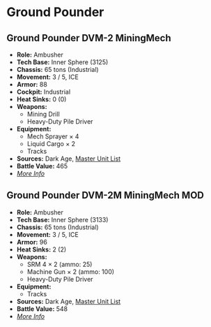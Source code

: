 # Ground Pounder
## Ground Pounder DVM-2 MiningMech
- **Role:** Ambusher
- **Tech Base:** Inner Sphere (3125)
- **Chassis:** 65 tons (Industrial)
- **Movement:** 3 / 5, ICE
- **Armor:** 88
- **Cockpit:** Industrial
- **Heat Sinks:** 0 (0)
- **Weapons:**
  - Mining Drill
  - Heavy-Duty Pile Driver
- **Equipment:**
  - Mech Sprayer × 4
  - Liquid Cargo × 2
  - Tracks
- **Sources:** Dark Age, [Master Unit List](http://masterunitlist.info/Unit/Details/7872/ground-pounder-dvm-2-miningmech)
- **Battle Value:** 465
- [*More Info*](ground_pounder/ground_pounder_dvm-2_miningmech.md)

## Ground Pounder DVM-2M MiningMech MOD
- **Role:** Ambusher
- **Tech Base:** Inner Sphere (3133)
- **Chassis:** 65 tons (Industrial)
- **Movement:** 3 / 5, ICE
- **Armor:** 96
- **Heat Sinks:** 2 (2)
- **Weapons:**
  - SRM 4 × 2 (ammo: 25)
  - Machine Gun × 2 (ammo: 100)
  - Heavy-Duty Pile Driver
- **Equipment:**
  - Tracks
- **Sources:** Dark Age, [Master Unit List](http://masterunitlist.info/Unit/Details/7873/ground-pounder-dvm-2m-miningmech-mod)
- **Battle Value:** 548
- [*More Info*](ground_pounder/ground_pounder_dvm-2m_miningmech_mod.md)

